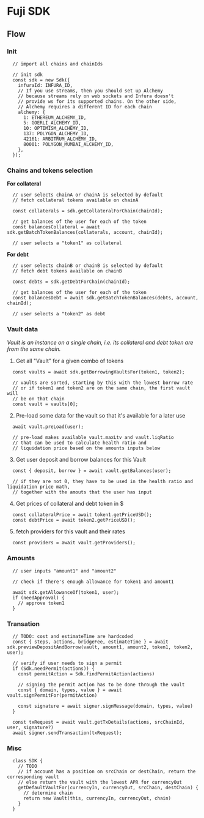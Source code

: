 # Fuji SDK

## Flow

### Init

```
  // import all chains and chainIds

  // init sdk
  const sdk = new Sdk({
    infuraId: INFURA_ID,
    // If you use streams, then you should set up Alchemy
    // because streams rely on web sockets and Infura doesn't
    // provide ws for its supported chains. On the other side,
    // Alchemy requires a different ID for each chain
    alchemy: {
      1: ETHEREUM_ALCHEMY_ID,
      5: GOERLI_ALCHEMY_ID,
      10: OPTIMISM_ALCHEMY_ID,
      137: POLYGON_ALCHEMY_ID,
      42161: ARBITRUM_ALCHEMY_ID,
      80001: POLYGON_MUMBAI_ALCHEMY_ID,
    },
  });
```

### Chains and tokens selection

**For collateral**

```
  // user selects chainA or chainA is selected by default
  // fetch collateral tokens available on chainA

  const collaterals = sdk.getCollateralForChain(chainId);

  // get balances of the user for each of the token
  const balancesCollateral = await sdk.getBatchTokenBalances(collaterals, account, chainId);

  // user selects a "token1" as collateral
```

**For debt**

```
  // user selects chainB or chainB is selected by default
  // fetch debt tokens available on chainB

  const debts = sdk.getDebtForChain(chainId);

  // get balances of the user for each of the token
  const balancesDebt = await sdk.getBatchTokenBalances(debts, account, chainId);

  // user selects a "token2" as debt
```

### Vault data
_Vault is an instance on a single chain, i.e. its collateral and debt token are from the same chain._

1. Get all "Vault" for a given combo of tokens
```
  const vaults = await sdk.getBorrowingVaultsFor(token1, token2);

  // vaults are sorted, starting by this with the lowest borrow rate
  // or if token1 and token2 are on the same chain, the first vault will
  // be on that chain
  const vault = vaults[0];
```

2. Pre-load some data for the vault so that it's available for a later use
```
  await vault.preLoad(user);

  // pre-load makes available vault.maxLtv and vault.liqRatio
  // that can be used to calculate health ratio and 
  // liquidation price based on the amounts inputs below
```

3. Get user deposit and borrow balances for this Vault
```
  const { deposit, borrow } = await vault.getBalances(user);

  // if they are not 0, they have to be used in the health ratio and liquidation price math,
  // together with the amouts that the user has input
```

4. Get prices of collateral and debt token in $
```
  const collateralPrice = await token1.getPriceUSD();
  const debtPrice = await token2.getPriceUSD();
```

5. fetch providers for this vault and their rates
```
  const providers = await vault.getProviders();
```

### Amounts

```
  // user inputs "amount1" and "amount2"

  // check if there's enough allowance for token1 and amount1

  await sdk.getAllowanceOf(token1, user);
  if (needApproval) {
    // approve token1
  }
```

### Transation

```
  // TODO: cost and estimateTime are hardcoded
  const { steps, actions, bridgeFee, estimateTime } = await sdk.previewDepositAndBorrow(vault, amount1, amount2, token1, token2, user);

  // verify if user needs to sign a permit
  if (Sdk.needPermit(actions)) {
    const permitAction = Sdk.findPermitAction(actions)

    // signing the permit action has to be done through the vault
    const { domain, types, value } = await vault.signPermitFor(permitAction)

    const signature = await signer.signMessage(domain, types, value)
  }

  const txRequest = await vault.getTxDetails(actions, srcChainId, user, signature?)
  await signer.sendTransaction(txRequest);
```

### Misc

```
  class SDK {
    // TODO
    // if account has a position on srcChain or destChain, return the corresponding vault
    // else return the vault with the lowest APR for currencyOut
    getDefaultVaultFor(currencyIn, currencyOut, srcChain, destChain) {
      // determine chain
      return new Vault(this, currencyIn, currencyOut, chain)
    }
  }
```
